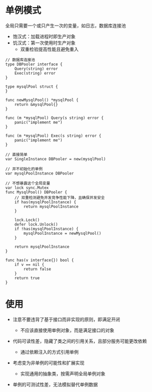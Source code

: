 # 单例模式
全局只需要一个或只产生一次的变量，如日志，数据库连接池

- 饱汉式：加载进程时即生产对象
- 饥汉式：第一次使用时生产对象
    - 双重检验提高性能且避免重入
    
```
// 数据库连接池
type DBPooler interface {
	Query(string) error
	Exec(string) error
}

type mysqlPool struct {
}

func newMysqlPool() *mysqlPool {
	return &mysqlPool{}
}

func (m *mysqlPool) Query(s string) error {
	panic("implement me")
}

func (m *mysqlPool) Exec(s string) error {
	panic("implement me")
}

// 直接简单
var SingleInstance DBPooler = new(mysqlPool)

// 并不初始化的单例
var mysqlPoolInstance DBPooler

// 不想暴露这个全局变量
var lock sync.Mutex
func MysqlPool() DBPooler {
	// 双重检测避免并发竞争性能下降，且确保并发安全
	if has(mysqlPoolInstance) {
		return mysqlPoolInstance
	}

	lock.Lock()
	defer lock.Unlock()
	if !has(mysqlPoolInstance) {
		mysqlPoolInstance = newMysqlPool()
	}

	return mysqlPoolInstance
}

func has(v interface{}) bool {
	if v == nil {
		return false
	}
	return true
}
```

# 使用
- 注意不要违背了基于接口而非实现的原则，即满足开闭
    - 不应该直接使用单例对象，而是满足接口的对象

- 代码可读性差，隐藏了类之间的引用关系，且部分服务可能更改依赖
    - 通过依赖注入的方式引用单例

- 考虑变为非单例的可能性和扩展实现
    - 实现通用的抽象类，按需声明全局单例对象

- 单例的可测试性差，无法模拟替代单例数据
